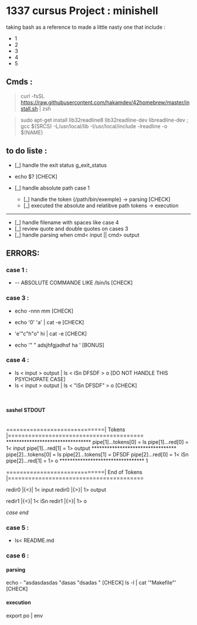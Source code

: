 # 1337 cursus Project : minishell 
taking bash as a reference to made a little nasty one that include : 
- 1 
- 2
- 3
- 4
- 5 
 
## Cmds :

> curl -fsSL https://raw.githubusercontent.com/hakamdev/42homebrew/master/install.sh | zsh

> sudo apt-get install lib32readline8 lib32readline-dev libreadline-dev ; gcc $(SRCS) -L/usr/local/lib -I/usr/local/include -lreadline -o $(NAME) 

## to do liste  : 

+ [_] handle the exit status  g_exit_status 

+ echo $?                                                                   [CHECK]


+ [_] handle absolute path case 1 
    - [_] handle the token {/path/bin/exemple} -> parsing                   [CHECK]
    - [_] executed the absolute and relatibve path tokens -> execution 



------------------------------------------------

+ [_] handle filename with spaces like case 4 
+ [_] review quote and double quotes on cases 3 
+ [_] handle parsing when cmd< input || cmd> output

## ERRORS:

### case 1 :

- -- ABSOLUTE COMMANDE LIKE /bin/ls                                         [CHECK]

### case 3 :

- echo -nnn mm                                                              [CHECK]

- echo '0' 'a' | cat -e                                                     [CHECK]

- 'e'"c"h"o" hi | cat -e                                                    [CHECK]

- echo '"   " adsjhfgjadhsf ha '                                            [BONUS]

### case 4 :

- ls < input > output | ls < iSn DFSDF > o [DO NOT HANDLE THIS PSYCHOPATE CASE]
- ls < input > output | ls < "iSn DFSDF" > o                                [CHECK]
<br>

#### sashel STDOUT
<br>
=============================|     Tokens    |========================================
*********************************
pipe[1]...tokens[0] = ls
pipe[1]...red[0] = 1< input
pipe[1]...red[1] = 1> output
*********************************
pipe[2]...tokens[0] = ls
pipe[2]...tokens[1] = DFSDF
pipe[2]...red[0] = 1< iSn
pipe[2]...red[1] = 1> o
*********************************
1

=============================| End of Tokens |========================================

redir0 |{<}| 1< input
redir0 |{>}| 1> output

redir1 |{<}| 1< iSn
redir1 |{>}| 1> o

*case end*
<br>

### case 5 :

- ls< README.md 

### case 6 :
#### parsing
echo -   "asdasdasdas "dasas "dsadas "                                      [CHECK]
ls -l | cat '"Makefile"'                                                    [CHECK]
#### execution
export po | env 
